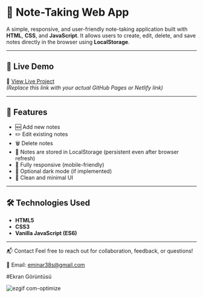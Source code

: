 # 📝 Note-Taking Web App

A simple, responsive, and user-friendly note-taking application built with **HTML**, **CSS**, and **JavaScript**. It allows users to create, edit, delete, and save notes directly in the browser using **LocalStorage**.

---

## 🚀 Live Demo

🔗 [View Live Project](https://notekeeper11.netlify.app/)  
*(Replace this link with your actual GitHub Pages or Netlify link)*

---

## 📌 Features

- 🆕 Add new notes
- ✏️ Edit existing notes
- 🗑️ Delete notes
- 💾 Notes are stored in LocalStorage (persistent even after browser refresh)
- 📱 Fully responsive (mobile-friendly)
- 🌙 Optional dark mode (if implemented)
- 🎨 Clean and minimal UI

---

## 🛠️ Technologies Used

- **HTML5**
- **CSS3**
- **Vanilla JavaScript (ES6)**

---





📬 Contact
Feel free to reach out for collaboration, feedback, or questions!

📧 Email: eminar38s@gmail.com

#Ekran Görüntüsü

![ezgif com-optimize](https://github.com/user-attachments/assets/472775ef-41d7-4233-9aa8-6f5442621396)

